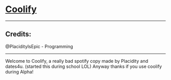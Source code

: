 <a href='index.html' target='_blank'><h1>Coolify</h1></a>
<hr>
<h2>Credits:</h2>
@PlacidityIsEpic - Programming
<hr>

Welcome to Coolify, a really bad spotify copy
made by Placidity and dates4u. (started this during school
LOL) Anyway thanks if you use coolify during Alpha!

